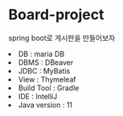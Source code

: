 # Board-project

<p>spring boot로 게시판을 만들어보자</p>

<li>DB : maria DB</li>
<li>DBMS : DBeaver</li>
<li>JDBC : MyBatis</li>
<li>View : Thymeleaf</li>
<li>Build Tool : Gradle</li>
<li>IDE : IntelliJ</li>
<li>Java version : 11</li>

